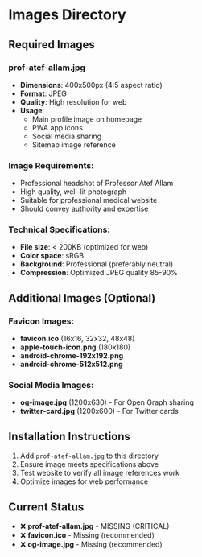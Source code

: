 # Images Directory

## Required Images

### **prof-atef-allam.jpg**
- **Dimensions**: 400x500px (4:5 aspect ratio)
- **Format**: JPEG
- **Quality**: High resolution for web
- **Usage**: 
  - Main profile image on homepage
  - PWA app icons
  - Social media sharing
  - Sitemap image reference

### **Image Requirements:**
- Professional headshot of Professor Atef Allam
- High quality, well-lit photograph
- Suitable for professional medical website
- Should convey authority and expertise

### **Technical Specifications:**
- **File size**: < 200KB (optimized for web)
- **Color space**: sRGB
- **Background**: Professional (preferably neutral)
- **Compression**: Optimized JPEG quality 85-90%

## Additional Images (Optional)

### **Favicon Images:**
- **favicon.ico** (16x16, 32x32, 48x48)
- **apple-touch-icon.png** (180x180)
- **android-chrome-192x192.png**
- **android-chrome-512x512.png**

### **Social Media Images:**
- **og-image.jpg** (1200x630) - For Open Graph sharing
- **twitter-card.jpg** (1200x600) - For Twitter cards

## Installation Instructions

1. Add `prof-atef-allam.jpg` to this directory
2. Ensure image meets specifications above
3. Test website to verify all image references work
4. Optimize images for web performance

## Current Status
- ❌ **prof-atef-allam.jpg** - MISSING (CRITICAL)
- ❌ **favicon.ico** - Missing (recommended)
- ❌ **og-image.jpg** - Missing (recommended)
